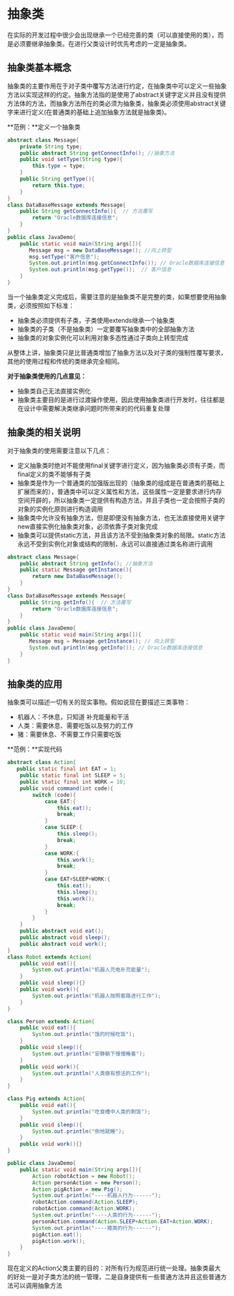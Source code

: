# 抽象类

在实际的开发过程中很少会出现继承一个已经完善的类（可以直接使用的类），而是必须要继承抽象类。在进行父类设计时优先考虑的一定是抽象类。

## **抽象类基本概念**

抽象类的主要作用在于对子类中覆写方法进行约定，在抽象类中可以定义一些抽象方法以实现这样的约定。抽象方法指的是使用了abstract关键字定义并且没有提供方法体的方法，而抽象方法所在的类必须为抽象类，抽象类必须使用abstract关键字来进行定义(在普通类的基础上追加抽象方法就是抽象类)。

**范例：**定义一个抽象类

```java
abstract class Message{
    private String type;
    public abstract String getConnectInfo(); //抽象方法
    public void setType(String type){
        this.type = type;
    }
    public String getType(){
        return this.type;
    }
}
class DataBaseMessage extends Message{
    public String getConnectInfo(){  // 方法覆写
        return "Oracle数据库连接信息";
    }
}
public class JavaDemo{
    public static void main(String args[]){
       Message msg = new DataBaseMessage(); //向上转型
       msg.setType("客户信息");
       System.out.println(msg.getConnectInfo()); // Oracle数据库连接信息
       System.out.println(msg.getType());  // 客户信息
    }
}
```

当一个抽象类定义完成后，需要注意的是抽象类不是完整的类，如果想要使用抽象类，必须按照如下标准：

- 抽象类必须提供有子类，子类使用extends继承一个抽象类
- 抽象类的子类（不是抽象类）一定要覆写抽象类中的全部抽象方法
- 抽象类的对象实例化可以利用对象多态性通过子类向上转型完成

从整体上讲，抽象类只是比普通类增加了抽象方法以及对子类的强制性覆写要求，其他的使用过程和传统的类继承完全相同。

**对于抽象类使用的几点意见：**

- 抽象类自己无法直接实例化
- 抽象类主要目的是进行过渡操作使用，因此使用抽象类进行开发时，往往都是在设计中需要解决类继承问题时所带来的的代码重复处理

## **抽象类的相关说明**

对于抽象类的使用需要注意以下几点：

- 定义抽象类时绝对不能使用final关键字进行定义，因为抽象类必须有子类，而final定义的类不能够有子类
- 抽象类是作为一个普通类的加强版出现的（抽象类的组成是在普通类的基础上扩展而来的），普通类中可以定义属性和方法，这些属性一定是要求进行内存空间开辟的，所以抽象类一定提供有构造方法，并且子类也一定会按照子类的对象的实例化原则进行构造调用
- 抽象类中允许没有抽象方法，但是即便没有抽象方法，也无法直接使用关键字new直接实例化抽象类对象，必须依靠子类对象完成
- 抽象类可以提供static方法，并且该方法不受到抽象类对象的局限。static方法永远不受到实例化对象或结构的限制，永远可以直接通过类名称进行调用

```java
abstract class Message{
    public abstract String getInfo(); //抽象方法
    public static Message getInstance(){
        return new DataBaseMessage();
    }
}
class DataBaseMessage extends Message{
    public String getInfo(){  // 方法覆写
        return "Oracle数据库连接信息";
    }
}
public class JavaDemo{
    public static void main(String args[]){
       Message msg = Message.getInstance(); // 向上转型
       System.out.println(msg.getInfo()); // Oracle数据库连接信息
    }
}
```

## **抽象类的应用**

抽象类可以描述一切有关的现实事物。假如说现在要描述三类事物：

- 机器人：不休息，只知道 补充能量和干活
- 人类：需要休息、需要吃饭以及努力的工作
- 猪：需要休息、不需要工作只需要吃饭

**范例：**实现代码

```java
abstract class Action{
   public static final int EAT = 1;
    public static final int SLEEP = 5;
    public static final int WORK = 10;
    public void command(int code){
        switch (code){
            case EAT:{
                this.eat();
                break;
            }
            case SLEEP:{
                this.sleep();
                break;
            }
            case WORK:{
                this.work();
                break;
            }
            case EAT+SLEEP+WORK:{
                this.eat();
                this.sleep();
                this.work();
                break;
            }
        }
    }
    public abstract void eat();
    public abstract void sleep();
    public abstract void work();
}
class Robot extends Action{
    public void eat(){
        System.out.println("机器人充电补充能量");
    }
    public void sleep(){}
    public void work(){
        System.out.println("机器人按照套路进行工作");
    }
}

class Person extends Action{
    public void eat(){
        System.out.println("饿的时候吃饭");
    }
    public void sleep(){
        System.out.println("安静躺下慢慢睡着");
    }
    public void work(){
        System.out.println("人类做有想法的工作");
    }
}

class Pig extends Action{
    public void eat(){
        System.out.println("吃食槽中人类的剩饭");
    }
    public void sleep(){
        System.out.println("倒地就睡");
    }
    public void work(){}
}

public class JavaDemo{
    public static void main(String args[]){
        Action robotAction = new Robot();
        Action personAction = new Person();
        Action pigAction = new Pig();
        System.out.println("----机器人行为------");
        robotAction.command(Action.SLEEP);
        robotAction.command(Action.WORK);
        System.out.println("----人类的行为------");
        personAction.command(Action.SLEEP+Action.EAT+Action.WORK);
        System.out.println("----猪类的行为------");
        pigAction.eat();
        pigAction.work();
    }
}
```

现在定义的Action父类主要的目的：对所有行为规范进行统一处理。抽象类最大的好处一是对子类方法的统一管理，二是自身提供有一些普通方法并且这些普通方法可以调用抽象方法

